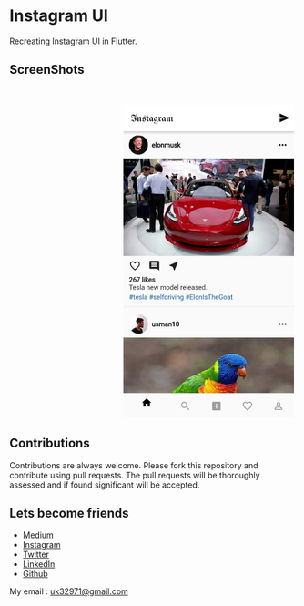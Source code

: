 # Instagram UI
  Recreating Instagram UI in Flutter.
  
## ScreenShots

<br>

<img height=550 width=300 hspace=200 src="https://github.com/usman18/InstagramUI/blob/master/Screenshots/insta1.JPG"
/>

## Contributions
Contributions are always welcome. Please fork this repository and contribute using pull requests. The pull requests will be thoroughly assessed and if found significant will be accepted.

## Lets become friends
- [Medium](https://medium.com/@usman18)
- [Instagram](https://www.instagram.com/usman__khan18)
- [Twitter](https://www.twitter.com/khan_usman_18)
- [LinkedIn](https://www.linkedin.com/in/usman-khan-7b04b1138)
- [Github](https://github.com/usman18)

My email : uk32971@gmail.com
